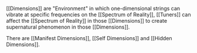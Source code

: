 [[Dimensions]] are "Environment" in which one-dimensional strings can vibrate at specific frequencies on the [[Spectrum of Reality]], [[Tuners]] can affect the [[Spectrum of Reality]] in those [[Dimensions]] to create supernatural phenomenon in those [[Dimensions]].

There are [[Manifest Dimensions]], [[Self Dimensions]] and [[Hidden Dimensions]].